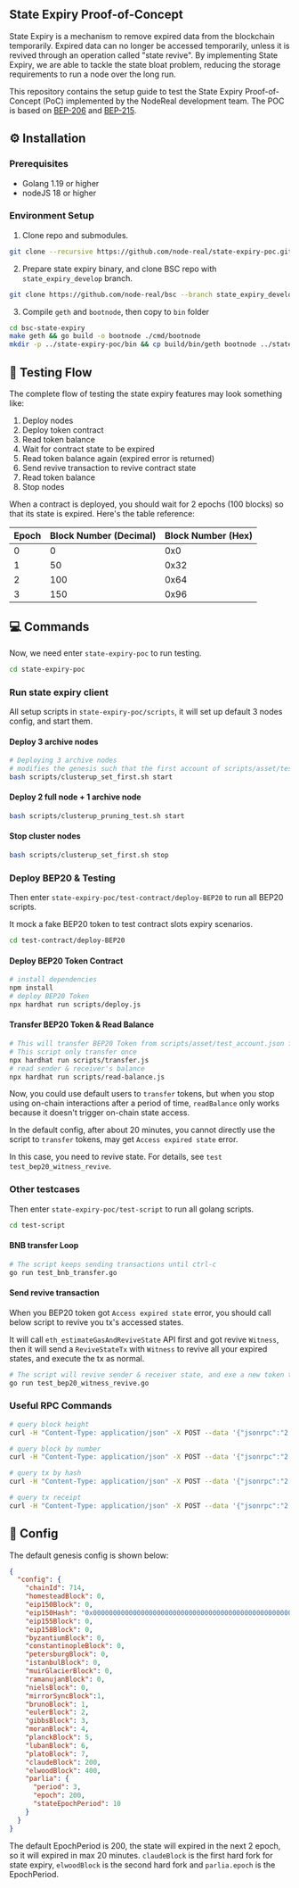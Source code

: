 ## State Expiry Proof-of-Concept

State Expiry is a mechanism to remove expired data from the blockchain temporarily. Expired data can no longer be accessed temporarily, unless it is revived through an operation called "state revive". By implementing State Expiry, we are able to tackle the state bloat problem, reducing the storage requirements to run a node over the long run.

This repository contains the setup guide to test the State Expiry Proof-of-Concept (PoC) implemented by the NodeReal development team. The POC is based on [BEP-206](https://github.com/setunapo/BEPs/blob/bep205_state_expiry/BEP206.md) and [BEP-215](https://github.com/bnb-chain/BEPs/pull/215).

## ⚙️ Installation

### Prerequisites

- Golang 1.19 or higher
- nodeJS 18 or higher

### Environment Setup

1. Clone repo and submodules.

```bash
git clone --recursive https://github.com/node-real/state-expiry-poc.git
```

2. Prepare state expiry binary, and clone BSC repo with `state_expiry_develop` branch.

```bash
git clone https://github.com/node-real/bsc --branch state_expiry_develop bsc-state-expiry
```

3. Compile `geth` and `bootnode`, then copy to `bin` folder

```bash
cd bsc-state-expiry
make geth && go build -o bootnode ./cmd/bootnode
mkdir -p ../state-expiry-poc/bin && cp build/bin/geth bootnode ../state-expiry-poc/bin
```

## 🤖 Testing Flow

The complete flow of testing the state expiry features may look something like:

1. Deploy nodes
2. Deploy token contract
3. Read token balance
4. Wait for contract state to be expired
5. Read token balance again (expired error is returned)
6. Send revive transaction to revive contract state
7. Read token balance
8. Stop nodes

When a contract is deployed, you should wait for 2 epochs (100 blocks) so that its state is expired. Here's the table reference:

| Epoch | Block Number (Decimal) | Block Number (Hex) |
| ----- | ---------------------- | ------------------ |
| 0     | 0                      | 0x0                |
| 1     | 50                     | 0x32               |
| 2     | 100                    | 0x64               |
| 3     | 150                    | 0x96               |

## 💻 Commands

Now, we need enter `state-expiry-poc` to run testing.

```bash
cd state-expiry-poc
```

### Run state expiry client

All setup scripts in `state-expiry-poc/scripts`, it will set up default 3 nodes config, and start them.

#### Deploy 3 archive nodes

```bash
# Deploying 3 archive nodes
# modifies the genesis such that the first account of scripts/asset/test_account.json is the initBnbHolder
bash scripts/clusterup_set_first.sh start
```

#### Deploy 2 full node + 1 archive node

```bash
bash scripts/clusterup_pruning_test.sh start
```

#### Stop cluster nodes

```bash
bash scripts/clusterup_set_first.sh stop
```

### Deploy BEP20 & Testing

Then enter `state-expiry-poc/test-contract/deploy-BEP20` to run all BEP20 scripts.

It mock a fake BEP20 token to test contract slots expiry scenarios.

```bash
cd test-contract/deploy-BEP20
```

#### Deploy BEP20 Token Contract

```bash
# install dependencies
npm install
# deploy BEP20 Token
npx hardhat run scripts/deploy.js
```

#### Transfer BEP20 Token & Read Balance

```bash
# This will transfer BEP20 Token from scripts/asset/test_account.json first account
# This script only transfer once
npx hardhat run scripts/transfer.js
# read sender & receiver's balance
npx hardhat run scripts/read-balance.js
```

Now, you could use default users to `transfer` tokens, but when you stop using on-chain interactions after a period of time, `readBalance` only works because it doesn't trigger on-chain state access.

In the default config, after about 20 minutes, you cannot directly use the script to `transfer` tokens, may get `Access expired state` error. 

In this case, you need to revive state. For details, see `test test_bep20_witness_revive`.

### Other testcases

Then enter `state-expiry-poc/test-script` to run all golang scripts.

```bash
cd test-script
```

#### BNB transfer Loop

```bash
# The script keeps sending transactions until ctrl-c
go run test_bnb_transfer.go
```

#### Send revive transaction

When you BEP20 token got `Access expired state` error, you should call below script to revive you tx's accessed states. 

It will call `eth_estimateGasAndReviveState` API first and got revive `Witness`, then it will send a `ReviveStateTx` with `Witness` to revive all your expired states, and execute the tx as normal.

```bash
# The script will revive sender & receiver state, and exe a new token transfer
go run test_bep20_witness_revive.go
```

### Useful RPC Commands

```bash
# query block height
curl -H "Content-Type: application/json" -X POST --data '{"jsonrpc":"2.0","method":"eth_blockNumber","params":[],"id":83}' 127.0.0.1:8502

# query block by number
curl -H "Content-Type: application/json" -X POST --data '{"jsonrpc":"2.0","method":"eth_getBlockByNumber","params":["0x3", true],"id":83}' 127.0.0.1:8502

# query tx by hash
curl -H "Content-Type: application/json" -X POST --data '{"jsonrpc":"2.0","method":"eth_getTransactionByHash","params":["0x12beecfb1adb7d874c4714a7871e23cf70baef612235d1276568611460927f18"],"id":83}' 127.0.0.1:8502

# query tx receipt
curl -H "Content-Type: application/json" -X POST --data '{"jsonrpc":"2.0","method":"eth_getTransactionReceipt","params":["0x782192568c8ee3393e3f3e9b7ac46e231d3cbe0b96941b642e28220ba343209b"],"id":83}' 127.0.0.1:8502
```
## 📝 Config

The default genesis config is shown below:

```json
{
  "config": {
    "chainId": 714,
    "homesteadBlock": 0,
    "eip150Block": 0,
    "eip150Hash": "0x0000000000000000000000000000000000000000000000000000000000000000",
    "eip155Block": 0,
    "eip158Block": 0,
    "byzantiumBlock": 0,
    "constantinopleBlock": 0,
    "petersburgBlock": 0,
    "istanbulBlock": 0,
    "muirGlacierBlock": 0,
    "ramanujanBlock": 0,
    "nielsBlock": 0,
    "mirrorSyncBlock":1,
    "brunoBlock": 1,
    "eulerBlock": 2,
    "gibbsBlock": 3,
    "moranBlock": 4,
    "planckBlock": 5,
    "lubanBlock": 6,
    "platoBlock": 7,
    "claudeBlock": 200,
    "elwoodBlock": 400,
    "parlia": {
      "period": 3,
      "epoch": 200,
      "stateEpochPeriod": 10
    }
  }
}
```

The default EpochPeriod is 200, the state will expired in the next 2 epoch, so it will expired in max 20 minutes. `claudeBlock` is the first hard fork for state expiry, `elwoodBlock` is the second hard fork and `parlia.epoch` is the EpochPeriod.
